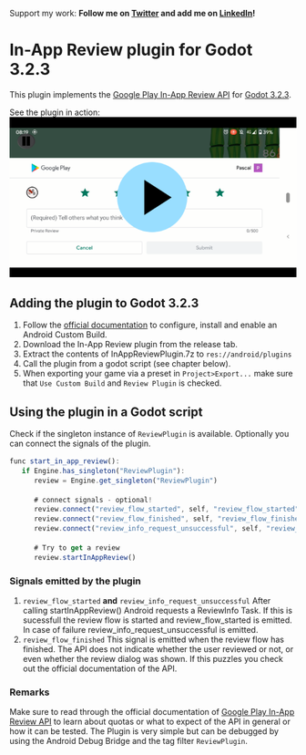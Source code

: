 
Support my work:
**Follow me on [Twitter](https://twitter.com/pascalschwenke) and add me on [LinkedIn](https://www.linkedin.com/in/pascal-schwenke-537a8a169/)!**


# In-App Review plugin for Godot 3.2.3

This plugin implements the [Google Play In-App Review API](https://developer.android.com/guide/playcore/in-app-review/) for [Godot 3.2.3](https://godotengine.org/).

See the plugin in action:\
[![Demo video](https://github.com/pschw/InAppReview/blob/main/thumbnail_mini.png?raw=true)](https://youtube.com "Demo video")

## Adding the plugin to Godot 3.2.3
1. Follow the [official documentation](https://docs.godotengine.org/en/latest/getting_started/workflow/export/android_custom_build.html) to configure, install and enable an Android Custom Build.
2. Download the In-App Review plugin from the release tab.
3. Extract the contents of InAppReviewPlugin.7z to `res://android/plugins`
4. Call the plugin from a godot script (see chapter below).
5. When exporting your game via a preset in `Project>Export...` make sure that `Use Custom Build` and `Review Plugin` is checked.

## Using the plugin in a Godot script
Check if the singleton instance of `ReviewPlugin` is available. Optionally you can connect the signals of the plugin.
```javascript
func start_in_app_review():
   if Engine.has_singleton("ReviewPlugin"):
      review = Engine.get_singleton("ReviewPlugin")
      
      # connect signals - optional!
      review.connect("review_flow_started", self, "review_flow_started")
      review.connect("review_flow_finished", self, "review_flow_finished")
      review.connect("review_info_request_unsuccessful", self, "review_info_request_unsuccessful")
      
      # Try to get a review
      review.startInAppReview()
```
### Signals emitted by the plugin
1. `review_flow_started` **and** `review_info_request_unsuccessful`
After calling startInAppReview() Android requests a ReviewInfo Task. If this is sucessfull the review flow is started and review_flow_started is emitted. In case of failure review_info_request_unsuccessful is emitted.
2. `review_flow_finished`
This signal is emitted when the review flow has finished. The API does not indicate whether the user reviewed or not, or even whether the review dialog was shown. If this puzzles you check out the official documentation of the API.

### Remarks
Make sure to read through the official documentation of [Google Play In-App Review API](https://developer.android.com/guide/playcore/in-app-review/) to learn about quotas or what to expect of the API in general or how it can be tested.
The Plugin is very simple but can be debugged by using the Android Debug Bridge and the tag filter `ReviewPlugin`.